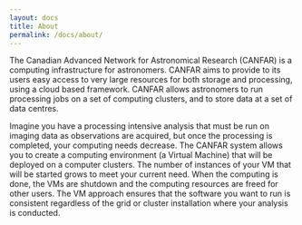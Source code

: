 ```yaml
---
layout: docs
title: About
permalink: /docs/about/
---
```


The Canadian Advanced Network for Astronomical Research (CANFAR)
is a computing infrastructure for astronomers. CANFAR aims to
provide to its users easy access to very large resources for both
storage and processing, using a cloud based framework. CANFAR allows
astronomers to run processing jobs on a set of computing clusters,
and to store data at a set of data centres.

Imagine you have a processing intensive analysis that must be run on
imaging data as observations are acquired, but once the processing
is completed, your computing needs decrease. The CANFAR system allows
you to create a computing environment (a Virtual Machine) that
will be deployed on a computer clusters. The number of instances of your
VM that will be started grows to meet your current need. When the
computing is done, the VMs are shutdown and the computing resources
are freed for other users. The VM approach ensures that the software
you want to run is consistent regardless of the grid or cluster
installation where your analysis is conducted.
